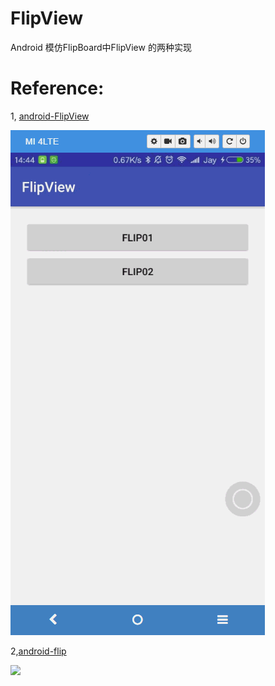 # FlipView
Android 模仿FlipBoard中FlipView 的两种实现

# Reference:

1, [android-FlipView](https://github.com/emilsjolander/android-FlipView)

![](images/FlipView01.gif)

2,[android-flip](https://github.com/openaphid/android-flip)

![](images/FlipView02.gif)
